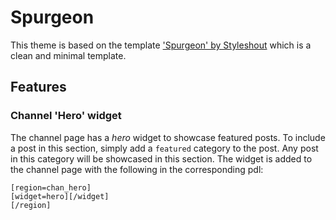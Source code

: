 # Spurgeon 

This theme is based on the template ['Spurgeon' by Styleshout](https://styleshout.com/free-templates/spurgeon/) which is a clean and minimal template.

## Features

### Channel 'Hero' widget
The channel page has a *hero* widget to showcase featured posts. To include a post in this section, simply add a `featured` category to the post. Any post in this category will be showcased in this section. The widget is added to the channel page with the following in the corresponding pdl: 
```
[region=chan_hero]
[widget=hero][/widget]
[/region]
```


